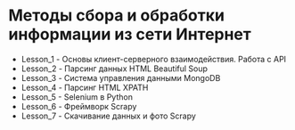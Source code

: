 # Методы сбора и обработки информации из сети Интернет

- Lesson_1 - Основы клиент-серверного взаимодействия. Работа с API
- Lesson_2 - Парсинг данных HTML Beautiful Soup
- Lesson_3 - Система управления данными MongoDB
- Lesson_4 - Парсинг HTML XPATH
- Lesson_5 - Selenium в Python
- Lesson_6 - Фреймворк Scrapy
- Lesson_7 - Скачивание данных и фото Scrapy
